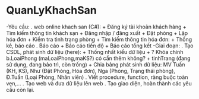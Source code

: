 # QuanLyKhachSan
-Yêu cầu: 
	. web online khach san (C#): 
		+ Đăng ký tài khoản khách hàng
		+ Tìm kiếm thông tin khách sạn
		+ Đăng nhập / đăng xuất
		+ Đặt phòng
		+ Lập hóa đơn
		+ Kiểm tra tình trạng phòng
		+ Tìm kiếm thông tin hóa đơn:
		+ Thống kê, báo cáo
	. Báo cáo
		+ Báo cáo tiến độ
		+ Báo cáo tổng kết
-Giai đoạn: 
	. Tạo CSDL, phát sinh dữ liệu (here): 
		+ Thống nhất kiểu dữ liệu
		+ ? Khóa chính b.LoaiPhong (maLoaiPhong,maKS?) có cần thêm không?
		+ tinhTrang (đang sử dụng, đang bảo trì, còn trống)
		+ Chia bảng phát sinh dữ liệu: MV Tuấn (KH, KS), Như (Đặt Phòng, Hóa đơn), Nga (Phòng, Trạng thái phòng), Đ.Tuấn (Loại Phòng, Nhân viên)
  . Viết procedure, function, ràng buộc toàn vẹn,...
	. Tạo web và đưa dữ liệu lên web
	. Tạo giao diện, hoàn thành các yêu cầu còn lại.

